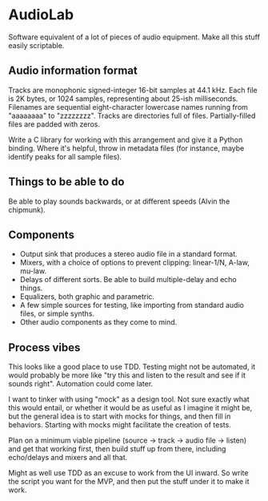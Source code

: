 # AudioLab

Software equivalent of a lot of pieces of audio equipment. Make all this stuff
easily scriptable.

## Audio information format

Tracks are monophonic signed-integer 16-bit samples at 44.1 kHz. Each file is
2K bytes, or 1024 samples, representing about 25-ish milliseconds. Filenames are
sequential eight-character lowercase names running from "aaaaaaaa" to "zzzzzzzz".
Tracks are directories full of files. Partially-filled files are padded with zeros.

Write a C library for working with this arrangement and give it a Python
binding. Where it's helpful, throw in metadata files (for instance, maybe
identify peaks for all sample files).

## Things to be able to do

Be able to play sounds backwards, or at different speeds (Alvin the chipmunk).

## Components

* Output sink that produces a stereo audio file in a standard format.
* Mixers, with a choice of options to prevent clipping: linear-1/N, A-law, mu-law.
* Delays of different sorts. Be able to build multiple-delay and echo things.
* Equalizers, both graphic and parametric.
* A few simple sources for testing, like importing from standard audio files, or simple synths.
* Other audio components as they come to mind.

## Process vibes

This looks like a good place to use TDD. Testing might not be automated, it would
probably be more like "try this and listen to the result and see if it sounds right".
Automation could come later.

I want to tinker with using "mock" as a design tool. Not sure exactly what this would
entail, or whether it would be as useful as I imagine it might be, but the general idea
is to start with mocks for things, and then fill in behaviors. Starting with mocks might
facilitate the creation of tests.

Plan on a minimum viable pipeline (source -> track -> audio file -> listen) and
get that working first, then build stuff up from there, including echo/delays and
mixers and all that.

Might as well use TDD as an excuse to work from the UI inward. So write the script
you want for the MVP, and then put the stuff under it to make it work.
